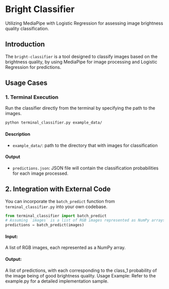 # Bright Classifier
Utilizing MediaPipe with Logistic Regression for assessing image brightness quality classification.

## Introduction
The `bright-classifier` is a tool designed to classify images based on the brightness quality, by using MediaPipe for image processing and Logistic Regression for predictions.

## Usage Cases
### 1. Terminal Execution
Run the classifier directly from the terminal by specifying the path to the images.
```bash
python terminal_classifier.py example_data/
```
#### Description
- `example_data/`: path to the directory that with images for classification
#### Output
- `predictions.json`: JSON file will contain the classification probabilities for each image processed.


## 2. Integration with External Code
You can incorporate the `batch_predict` function from `terminal_classifier.py` into your own codebase.
```python
from terminal_classifier import batch_predict
# Assuming `images` is a list of RGB images represented as NumPy arrays
predictions = batch_predict(images)
```
#### Input:
A list of RGB images, each represented as a NumPy array.
#### Output:
A list of predictions, with each corresponding to the class_1 probability of the image being of good brightness quality.
Usage Example:
Refer to the example.py for a detailed implementation sample.



